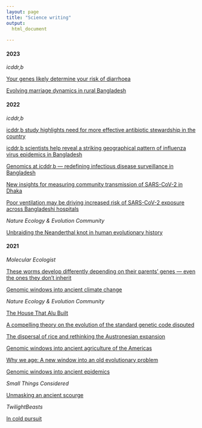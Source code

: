 ```yaml
---
layout: page
title: "Science writing"
output: 
  html_document
  
---
```


#### 2023 
 
_icddr,b_ 
 
[Your genes likely determine your risk of diarrhoea](https://www.icddrb.org/news-and-events/features?id=35) 
 
[Evolving marriage dynamics in rural Bangladesh](https://blog.icddrb.org/2023/04/20/evolving-marriage-dynamics-in-rural-bangladesh/)

#### 2022 
 
_icddr,b_ 
 
[icddr,b study highlights need for more effective antibiotic stewardship in the country](https://www.icddrb.org/news-and-events/news?id=899&task=view) 
 
[icddr,b scientists help reveal a striking geographical pattern of influenza virus epidemics in Bangladesh](https://www.icddrb.org/news-and-events/news?id=895&task=view) 
 
[Genomics at icddr,b — redefining infectious disease surveillance in Bangladesh](https://www.icddrb.org/news-and-events/features?id=34&task=view)
 
[New insights for measuring community transmission of SARS-CoV-2 in Dhaka](https://www.icddrb.org/news-and-events/news?id=893&task=view) 
 
[Poor ventilation may be driving increased risk of SARS-CoV-2 exposure across Bangladeshi hospitals](https://www.icddrb.org/news-and-events/news?id=892&task=view) 
 
_Nature Ecology & Evolution Community_
 
[Unbraiding the Neanderthal knot in human evolutionary history](https://ecoevocommunity.nature.com/posts/unbraiding-the-neanderthal-knot-in-human-evolutionary-history) 
 
#### 2021 
 
_Molecular Ecologist_ 
 
[These worms develop differently depending on their parents’ genes — even the ones they don’t inherit](https://www.molecularecologist.com/2021/09/06/a-genomic-whodunit-implicates-all-involved/) 
 
[Genomic windows into ancient climate change](https://www.molecularecologist.com/2021/05/04/genomic-windows-into-ancient-climate-change/) 
 
_Nature Ecology & Evolution Community_
 
[The House That Alu Built](https://ecoevocommunity.nature.com/posts/the-house-that-alu-built) 
 
[A compelling theory on the evolution of the standard genetic code disputed](https://ecoevocommunity.nature.com/posts/a-compelling-theory-on-the-evolution-of-the-standard-genetic-code-disputed) 
 
[The dispersal of rice and rethinking the Austronesian expansion](https://ecoevocommunity.nature.com/posts/the-dispersal-of-rice-and-rethinking-the-austronesian-expansion) 
 
[Genomic windows into ancient agriculture of the Americas](https://ecoevocommunity.nature.com/posts/genomic-windows-into-ancient-agriculture-of-the-americas) 
 
[Why we age: A new window into an old evolutionary problem](https://ecoevocommunity.nature.com/posts/why-we-age-a-new-window-into-an-old-evolutionary-problem) 
 
[Genomic windows into ancient epidemics](https://ecoevocommunity.nature.com/posts/genomic-windows-into-ancient-epidemics) 
 
_Small Things Considered_ 
 
[Unmasking an ancient scourge](https://schaechter.asmblog.org/schaechter/2021/01/unmasking-an-ancient-scourge.html) 
 
_TwilightBeasts_ 
 
[In cold pursuit](https://twilightbeasts.org/2021/05/28/in-cold-pursuit/)




